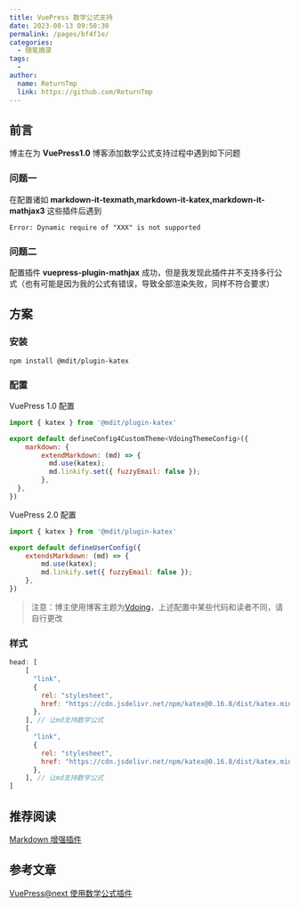 ```yaml
---
title: VuePress 数学公式支持
date: 2023-08-13 09:50:30
permalink: /pages/bf4f1e/
categories:
  - 随笔摘录
tags:
  - 
author: 
  name: ReturnTmp
  link: https://github.com/ReturnTmp
---
```




## 前言

博主在为 **VuePress1.0** 博客添加数学公式支持过程中遇到如下问题

 ### 问题一

在配置诸如 **markdown-it-texmath,markdown-it-katex,markdown-it-mathjax3** 这些插件后遇到

`Error: Dynamic require of "XXX" is not supported`



### 问题二

配置插件 **vuepress-plugin-mathjax** 成功，但是我发现此插件并不支持多行公式（也有可能是因为我的公式有错误，导致全部渲染失败，同样不符合要求）



## 方案

### 安装

`npm install @mdit/plugin-katex`



### 配置

VuePress 1.0 配置

```javascript
import { katex } from '@mdit/plugin-katex'

export default defineConfig4CustomTheme<VdoingThemeConfig>({
	markdown: {
        extendMarkdown: (md) => {
          md.use(katex);
          md.linkify.set({ fuzzyEmail: false });
        },
  },    
})
```

VuePress 2.0 配置

```javascript
import { katex } from '@mdit/plugin-katex'

export default defineUserConfig({
    extendsMarkdown: (md) => {
        md.use(katex);
        md.linkify.set({ fuzzyEmail: false });
    }, 
})
```



> 注意：博主使用博客主题为[Vdoing](https://github.com/xugaoyi/vuepress-theme-vdoing)，上述配置中某些代码和读者不同，请自行更改



### 样式

```javascript
head: [
    [
      "link",
      {
        rel: "stylesheet",
        href: "https://cdn.jsdelivr.net/npm/katex@0.16.8/dist/katex.min.css",
      },
    ], // 让md支持数学公式
    [
      "link",
      {
        rel: "stylesheet",
        href: "https://cdn.jsdelivr.net/npm/katex@0.16.8/dist/katex.min.js",
      },
    ], // 让md支持数学公式
]
```



## 推荐阅读

[Markdown 增强插件](https://plugin-md-enhance.vuejs.press/zh/guide/tex.html)



## 参考文章

[VuePress@next 使用数学公式插件](https://www.cnblogs.com/fhlsteven/p/17587762.html)

